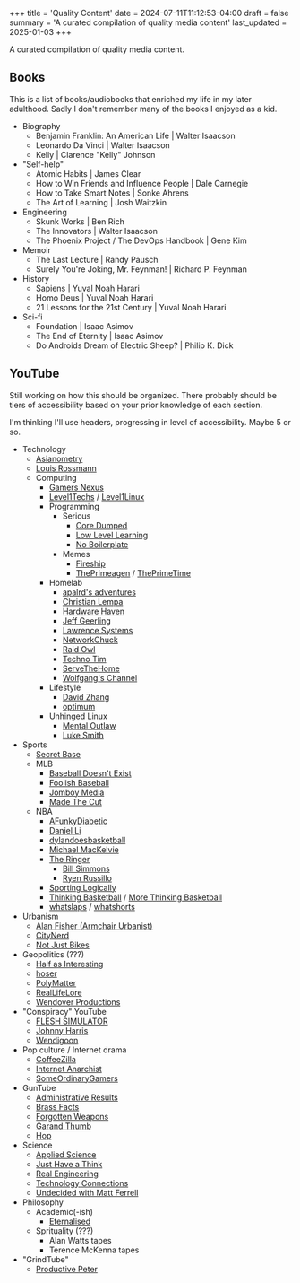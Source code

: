 +++
title = 'Quality Content'
date = 2024-07-11T11:12:53-04:00
draft = false
summary = 'A curated compilation of quality media content'
last_updated = 2025-01-03
+++

A curated compilation of quality media content.

## Books

This is a list of books/audiobooks that enriched my life in my later adulthood. Sadly I don't remember many of the books I enjoyed as a kid.

- Biography
    - Benjamin Franklin: An American Life | Walter Isaacson 
    - Leonardo Da Vinci | Walter Isaacson
    - Kelly | Clarence "Kelly" Johnson
- "Self-help"
    - Atomic Habits | James Clear
    - How to Win Friends and Influence People | Dale Carnegie
    - How to Take Smart Notes | Sonke Ahrens
    - The Art of Learning | Josh Waitzkin
- Engineering
    - Skunk Works | Ben Rich
    - The Innovators | Walter Isaacson
    - The Phoenix Project / The DevOps Handbook | Gene Kim
- Memoir
    - The Last Lecture | Randy Pausch
    - Surely You're Joking, Mr. Feynman! | Richard P. Feynman
- History
    - Sapiens | Yuval Noah Harari
    - Homo Deus | Yuval Noah Harari
    - 21 Lessons for the 21st Century | Yuval Noah Harari
- Sci-fi
    - Foundation | Isaac Asimov
    - The End of Eternity | Isaac Asimov
    - Do Androids Dream of Electric Sheep? | Philip K. Dick
    
    

## YouTube

Still working on how this should be organized.
There probably should be tiers of accessibility based on your prior knowledge of each section.

I'm thinking I'll use headers, progressing in level of accessibility. Maybe 5 or so.

- Technology
    - [Asianometry](https://www.youtube.com/@Asianometry)
    - [Louis Rossmann](https://www.youtube.com/@rossmanngroup)
    - Computing
        - [Gamers Nexus](https://www.youtube.com/@GamersNexus)
        - [Level1Techs](https://www.youtube.com/@Level1Techs) / [Level1Linux](https://www.youtube.com/@Level1Linux)
        - Programming
            - Serious
                - [Core Dumped](https://www.youtube.com/@CoreDumpped)
                - [Low Level Learning](https://www.youtube.com/@LowLevelLearning)
                - [No Boilerplate](https://www.youtube.com/@NoBoilerplate)
            - Memes
                - [Fireship](https://www.youtube.com/@Fireship)
                - [ThePrimeagen](https://www.youtube.com/@ThePrimeagen) / [ThePrimeTime](https://www.youtube.com/@ThePrimeTimeagen)
        - Homelab
            - [apalrd's adventures](https://www.youtube.com/@apalrdsadventures)
            - [Christian Lempa](https://www.youtube.com/@christianlempa)
            - [Hardware Haven](https://www.youtube.com/@HardwareHaven)
            - [Jeff Geerling](https://www.youtube.com/@JeffGeerling)
            - [Lawrence Systems](https://www.youtube.com/@LAWRENCESYSTEMS)
            - [NetworkChuck](https://www.youtube.com/@NetworkChuck)
            - [Raid Owl](https://www.youtube.com/@RaidOwl)
            - [Techno Tim](https://www.youtube.com/@TechnoTim)
            - [ServeTheHome](https://www.youtube.com/@ServeTheHomeVideo)
            - [Wolfgang's Channel](https://www.youtube.com/@WolfgangsChannel)
        - Lifestyle
            - [David Zhang](https://www.youtube.com/@HelloDavid)
            - [optimum](https://www.youtube.com/@optimumtech)
        - Unhinged Linux
            - [Mental Outlaw](https://www.youtube.com/@MentalOutlaw)
            - [Luke Smith](https://www.youtube.com/@LukeSmithxyz)
- Sports
    - [Secret Base](https://www.youtube.com/@SecretBaseSBN)
    - MLB
        - [Baseball Doesn't Exist](https://www.youtube.com/@BaseballDoesntExist)
        - [Foolish Baseball](https://www.youtube.com/@FoolishBaseball)
        - [Jomboy Media](https://www.youtube.com/@JomboyMedia)
        - [Made The Cut](https://www.youtube.com/@madethecut)
    - NBA
        - [AFunkyDiabetic](https://www.youtube.com/@AFunkyDiabetic)
        - [Daniel Li](https://www.youtube.com/@DanielLi7)
        - [dylandoesbasketball](https://www.youtube.com/@dylandoesbasketball)
        - [Michael MacKelvie](https://www.youtube.com/@michaelmackelvie)
        - [The Ringer](https://www.youtube.com/@TheRingerNBA)
            - [Bill Simmons](https://www.youtube.com/billsimmons)
            - [Ryen Russillo](https://www.youtube.com/@RyenRussilloPodcast)
        - [Sporting Logically](https://www.youtube.com/@SportingLogically)
        - [Thinking Basketball](https://www.youtube.com/@ThinkingBasketball) / [More Thinking Basketball](https://www.youtube.com/@moreTB)
        - [whatslaps](https://www.youtube.com/@whatslaps) / [whatshorts](https://www.youtube.com/@whatshorts)
- Urbanism
    - [Alan Fisher (Armchair Urbanist)](https://www.youtube.com/@alanthefisher)
    - [CityNerd](https://www.youtube.com/@CityNerd)
    - [Not Just Bikes](https://www.youtube.com/@NotJustBikes)
- Geopolitics (???)
    - [Half as Interesting](https://www.youtube.com/@halfasinteresting)
    - [hoser](https://www.youtube.com/@h0ser)
    - [PolyMatter](https://www.youtube.com/@PolyMatter)
    - [RealLifeLore](https://www.youtube.com/@RealLifeLore)
    - [Wendover Productions](https://www.youtube.com/@Wendoverproductions)
- "Conspiracy" YouTube
    - [FLESH SIMULATOR](https://www.youtube.com/@fleshsimulator)
    - [Johnny Harris](https://www.youtube.com/@johnnyharris)
    - [Wendigoon](https://www.youtube.com/@Wendigoon)
- Pop culture / Internet drama
    - [CoffeeZilla](https://www.youtube.com/@Coffeezilla)
    - [Internet Anarchist](https://www.youtube.com/@InternetAnarchist)
    - [SomeOrdinaryGamers](https://www.youtube.com/@SomeOrdinaryGamers)
- GunTube
    - [Administrative Results](https://www.youtube.com/@AdministrativeResults)
    - [Brass Facts](https://www.youtube.com/@BrassFacts)
    - [Forgotten Weapons](https://www.youtube.com/@ForgottenWeapons)
    - [Garand Thumb](https://www.youtube.com/@GarandThumb)
    - [Hop](https://www.youtube.com/@Hoplopfheil)
- Science
    - [Applied Science](https://www.youtube.com/@AppliedScience)
    - [Just Have a Think](https://www.youtube.com/@JustHaveaThink)
    - [Real Engineering](https://www.youtube.com/@RealEngineering)
    - [Technology Connections](https://www.youtube.com/@TechnologyConnections)
    - [Undecided with Matt Ferrell](https://www.youtube.com/@UndecidedMF)
- Philosophy
    - Academic(-ish)
        - [Eternalised](https://www.youtube.com/@Eternalised)
    - Sprituality (???)
        - Alan Watts tapes
        - Terence McKenna tapes
- "GrindTube"
    - [Productive Peter](https://www.youtube.com/@ProductivePeter)
